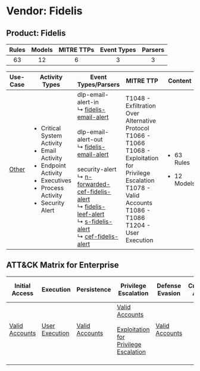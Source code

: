 Vendor: Fidelis
===============
Product: Fidelis
----------------
| Rules | Models | MITRE TTPs | Event Types | Parsers |
|:-----:|:------:|:----------:|:-----------:|:-------:|
|  63   |   12   |     6      |      3      |    3    |

|               Use-Case                | Activity Types                                                                                                                                                 | Event Types/Parsers                                                                                                                                                                                                                                                                                                                                                                                                                                                                                                                                            | MITRE TTP                                                                                                                                                                                 | Content                                               |
|:-------------------------------------:| -------------------------------------------------------------------------------------------------------------------------------------------------------------- | -------------------------------------------------------------------------------------------------------------------------------------------------------------------------------------------------------------------------------------------------------------------------------------------------------------------------------------------------------------------------------------------------------------------------------------------------------------------------------------------------------------------------------------------------------------- | ----------------------------------------------------------------------------------------------------------------------------------------------------------------------------------------- | ----------------------------------------------------- |
| [Other](../UseCases/usecase_other.md) | <ul><li>Critical System Activity</li><li>Email Activity</li><li>Endpoint Activity</li><li>Executives</li><li>Process Activity</li><li>Security Alert</li></ul> |  dlp-email-alert-in<br> ↳ [fidelis-email-alert](../Parsers/parserContent_fidelis-email-alert.md)<br><br> dlp-email-alert-out<br> ↳ [fidelis-email-alert](../Parsers/parserContent_fidelis-email-alert.md)<br><br> security-alert<br> ↳ [n-forwarded-cef-fidelis-alert](../Parsers/parserContent_n-forwarded-cef-fidelis-alert.md)<br> ↳ [fidelis-leef-alert](../Parsers/parserContent_fidelis-leef-alert.md)<br> ↳ [s-fidelis-alert](../Parsers/parserContent_s-fidelis-alert.md)<br> ↳ [cef-fidelis-alert](../Parsers/parserContent_cef-fidelis-alert.md)<br> | T1048 - Exfiltration Over Alternative Protocol<br>T1066 - T1066<br>T1068 - Exploitation for Privilege Escalation<br>T1078 - Valid Accounts<br>T1086 - T1086<br>T1204 - User Execution<br> | <ul><li>63 Rules</li></ul><ul><li>12 Models</li></ul> |

ATT&CK Matrix for Enterprise
----------------------------
| Initial Access                                                      | Execution                                                           | Persistence                                                         | Privilege Escalation                                                                                                                                          | Defense Evasion                                                     | Credential Access | Discovery | Lateral Movement | Collection | Command and Control | Exfiltration                                                                                | Impact |
| ------------------------------------------------------------------- | ------------------------------------------------------------------- | ------------------------------------------------------------------- | ------------------------------------------------------------------------------------------------------------------------------------------------------------- | ------------------------------------------------------------------- | ----------------- | --------- | ---------------- | ---------- | ------------------- | ------------------------------------------------------------------------------------------- | ------ |
| [Valid Accounts](https://attack.mitre.org/techniques/T1078)<br><br> | [User Execution](https://attack.mitre.org/techniques/T1204)<br><br> | [Valid Accounts](https://attack.mitre.org/techniques/T1078)<br><br> | [Valid Accounts](https://attack.mitre.org/techniques/T1078)<br><br>[Exploitation for Privilege Escalation](https://attack.mitre.org/techniques/T1068)<br><br> | [Valid Accounts](https://attack.mitre.org/techniques/T1078)<br><br> |                   |           |                  |            |                     | [Exfiltration Over Alternative Protocol](https://attack.mitre.org/techniques/T1048)<br><br> |        |